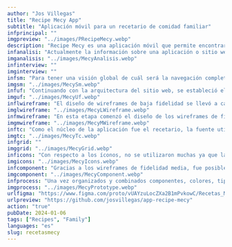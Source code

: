 ```yaml
---
author: "Jos Villegas"
title: "Recipe Mecy App"
subtitle: "Aplicación móvil para un recetario de comidad familiar"
infprincipal: ""
imgpreview: "../images/PRecipeMecy.webp"
description: "Recipe Mecy es una aplicación móvil que permite encontrar las recetas de cada familia y de cualquier generación. También es un espacio en el que se conservará el amor que los miembros de la familia dan a sus comidas"
infanalisi: "Actualmente la información sobre una aplicación o sitio web que ofrece recetas es ilimitada pero la necesidad de hacer esta aplicación es tener un espacio con el recetario familiar."
imganalisis: "../images/MecyAnalisis.webp"
infinterview: ""
imginterview: ""
infsm: "Para tener una visión global de cuál será la navegación completa entre pantallas, se diseñó el siguiente mapa del sitio"
imgsm: "../images/MecySm.webp"
infuf: "Continuando con la arquitectura del sitio web, se estableció el flujo de tareas que los miembros de la familia seguirán para preparar la receta deseada."
imguf: "../images/MecyUf.webp"
inflwireframe: "El diseño de wireframes de baja fidelidad se llevó a cabo para tener una mejor visión de que lo investigado y estructurado estaban alineados."
imglwireframe: "../images/MecyLWireframe.webp"
infmwireframe: "En esta etapa comenzó el diseño de los wireframes de fidelidad media con la guía previa del anterior punto"
imgmwireframe: "../images/MecyMWireframe.webp"
inftc: "Como el núcleo de la aplicación fue el recetario, la fuente utilizada tenía que ser claramente legible y los colores a utilizar serían diversos para poder distinguir entre los tipos de comidas a buscar."
imgtc: "../images/MecyTc.webp"
infgrid: ""
imggrid: "../images/MecyGrid.webp"
inficons: "Con respecto a los íconos, no se utilizaron muchas ya que la mayor parte de la aplicación usa imágenes de cada comida"
imgicons: "../images/MecyIcons.webp"
infcomponent: "Gracias a los wireframes de fidelidad media, fue posible encontrar secciones donde ciertos puntos eran repetitivos y tenían estados, por lo tanto, se crearon componentes que ayudarán al diseño a ser más rápido y su desarrollo futuro más factible."
imgcomponent: "../images/MecyComponent.webp"
infprocess: "Una vez organizados y combinados componentes, colores, tipografía, imágenes, etc., se podría realizar el diseño final de cada pantalla."
imgprocess: "../images/MecyPrototype.webp"
urlfigma: "https://www.figma.com/proto/vUAYzuLocZXa2B1mPvkowC/Recetas_Mom?page-id=2%3A4&node-id=47-573&viewport=268%2C-7%2C0.12&t=DrMdOScWSbsWlUqC-9&scaling=scale-down&content-scaling=fixed&starting-point-node-id=47%3A573&show-proto-sidebar=1"
urlpreview: "https://github.com/josvillegas/app-recipe-mecy"
action: "true"
pubDate: 2024-01-06
tags: ["Recipes", "Family"]
languages: "es"
slug: recetasmecy
---
```


